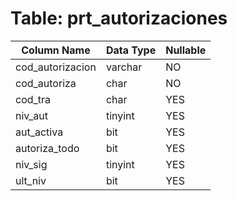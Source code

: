 # Table: prt_autorizaciones

| Column Name | Data Type | Nullable |
|-------------|-----------|----------|
| cod_autorizacion | varchar | NO |
| cod_autoriza | char | NO |
| cod_tra | char | YES |
| niv_aut | tinyint | YES |
| aut_activa | bit | YES |
| autoriza_todo | bit | YES |
| niv_sig | tinyint | YES |
| ult_niv | bit | YES |
